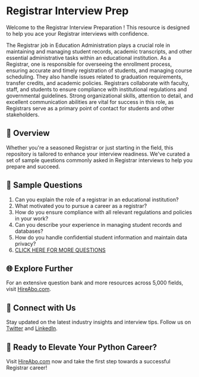 # Registrar Interview Prep

Welcome to the Registrar Interview Preparation ! This resource is designed to help you ace your Registrar interviews with confidence.

The Registrar job in Education Administration plays a crucial role in maintaining and managing student records, academic transcripts, and other essential administrative tasks within an educational institution. As a Registrar, one is responsible for overseeing the enrollment process, ensuring accurate and timely registration of students, and managing course scheduling. They also handle issues related to graduation requirements, transfer credits, and academic policies. Registrars collaborate with faculty, staff, and students to ensure compliance with institutional regulations and governmental guidelines. Strong organizational skills, attention to detail, and excellent communication abilities are vital for success in this role, as Registrars serve as a primary point of contact for students and other stakeholders.

## 🚀 Overview

Whether you're a seasoned Registrar or just starting in the field, this repository is tailored to enhance your interview readiness. We've curated a set of sample questions commonly asked in Registrar interviews to help you prepare and succeed.

## 📝 Sample Questions

1. Can you explain the role of a registrar in an educational institution?
2. What motivated you to pursue a career as a registrar?
3. How do you ensure compliance with all relevant regulations and policies in your work?
4. Can you describe your experience in managing student records and databases?
5. How do you handle confidential student information and maintain data privacy?
6. [CLICK HERE FOR MORE QUESTIONS](https://hireabo.com/job/4_1_8/Registrar)

## 🌐 Explore Further

For an extensive question bank and more resources across 5,000 fields, visit [HireAbo.com](https://www.hireabo.com).

## 📱 Connect with Us

Stay updated on the latest industry insights and interview tips. Follow us on [Twitter](https://twitter.com/hireabo) and [LinkedIn](https://www.linkedin.com/in/hire-abo-3609972a8/).

## 🚀 Ready to Elevate Your Python Career?

Visit [HireAbo.com](https://www.hireabo.com) now and take the first step towards a successful Registrar career!